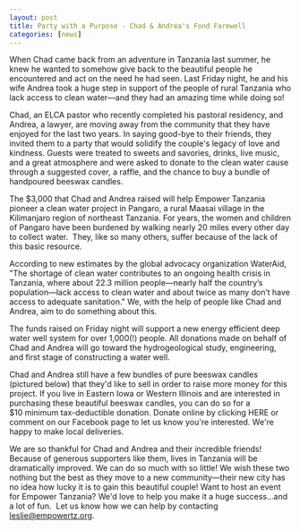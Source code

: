```yaml
---
layout: post
title: Party with a Purpose - Chad & Andrea's Fond Farewell
categories: [news]
---
```

When Chad came back from an adventure in Tanzania last summer, he knew he wanted to somehow give back to the beautiful people he encountered and act on the need he had seen. Last Friday night, he and his wife Andrea took a huge step in support of the people of rural Tanzania who lack access to clean water—and they had an amazing time while doing so!

Chad, an ELCA pastor who recently completed his pastoral residency, and Andrea, a lawyer, are moving away from the community that they have enjoyed for the last two years. In saying good-bye to their friends, they invited them to a party that would solidify the couple's legacy of love and kindness. Guests were treated to sweets and savories, drinks, live music, and a great atmosphere and were asked to donate to the clean water cause through a suggested cover, a raffle, and the chance to buy a bundle of handpoured beeswax candles.

The $3,000 that Chad and Andrea raised will help Empower Tanzania pioneer a clean water project in Pangaro, a rural Maasai village in the Kilimanjaro region of northeast Tanzania. For years, the women and children of Pangaro have been burdened by walking nearly 20 miles every other day to collect water.  They, like so many others, suffer because of the lack of this basic resource.

According to new estimates by the global advocacy organization WaterAid, "The shortage of clean water contributes to an ongoing health crisis in Tanzania, where about 22.3 million people—nearly half the country’s population—lack access to clean water and about twice as many don’t have access to adequate sanitation." We, with the help of people like Chad and Andrea, aim to do something about this.

The funds raised on Friday night will support a new energy efficient deep water well system for over 1,000(!) people. All donations made on behalf of Chad and Andrea will go toward the hydrogeological study, engineering, and first stage of constructing a water well.

Chad and Andrea still have a few bundles of pure beeswax candles (pictured below) that they'd like to sell in order to raise more money for this project. If you live in Eastern Iowa or Western Illinois and are interested in purchasing these beautiful beeswax candles, you can do so for a $10 minimum tax-deductible donation. Donate online by clicking HERE or comment on our Facebook page to let us know you're interested. We're happy to make local deliveries.

We are so thankful for Chad and Andrea and their incredible friends! Because of generous supporters like them, lives in Tanzania will be dramatically improved. We can do so much with so little! We wish these two nothing but the best as they move to a new community—their new city has no idea how lucky it is to gain this beautiful couple!
Want to host an event for Empower Tanzania? We'd love to help you make it a huge success...and a lot of fun.  Let us know how we can help by contacting leslie@empowertz.org.
